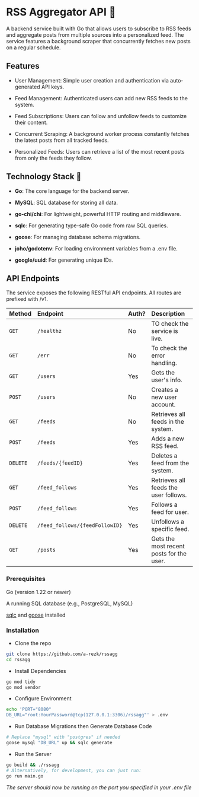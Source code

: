 # RSS Aggregator API 🚀
A backend service built with Go that allows users to subscribe to RSS feeds and aggregate posts from multiple sources into a personalized feed. The service features a background scraper that concurrently fetches new posts on a regular schedule.

## Features
  - User Management: Simple user creation and authentication via auto-generated API keys.

  - Feed Management: Authenticated users can add new RSS feeds to the system.

  - Feed Subscriptions: Users can follow and unfollow feeds to customize their content.

  - Concurrent Scraping: A background worker process constantly fetches the latest posts from all tracked feeds.

  - Personalized Feeds: Users can retrieve a list of the most recent posts from only the feeds they follow.

## Technology Stack 🔧
  - **Go**: The core language for the backend server.

  - **MySQL**: SQL database for storing all data.

  - **go-chi/chi**: For lightweight, powerful HTTP routing and middleware.

  - **sqlc**: For generating type-safe Go code from raw SQL queries.

  - **goose**: For managing database schema migrations.

  - **joho/godotenv**: For loading environment variables from a .env file.

  - **google/uuid**: For generating unique IDs.

## API Endpoints
The service exposes the following RESTful API endpoints. All routes are prefixed with /v1.

| Method   | Endpoint                       | Auth?  | Description                              |
| :------- | :----------------------------- | :------| :--------------------------------------- |
| `GET`    | `/healthz`                     |   No   | TO check the service is live.            |
| `GET`    | `/err`                         |   No   | To check the error handling.             |
| `GET`    | `/users`                       |   Yes  | Gets the user's info.                    |
| `POST`   | `/users`                       |   No   | Creates a new user account.              |
| `GET`    | `/feeds`                       |   No   | Retrieves all feeds in the system.       |
| `POST`   | `/feeds`                       |   Yes  | Adds a new RSS feed.                     |
| `DELETE` | `/feeds/{feedID}`              |   Yes  | Deletes a feed from the system.          |
| `GET`    | `/feed_follows`                |   Yes  | Retrieves all feeds the user follows.    |
| `POST`   | `/feed_follows`                |   Yes  | Follows a feed for user.                 |
| `DELETE` | `/feed_follows/{feedFollowID}` |   Yes  | Unfollows a specific feed.               |
| `GET`    | `/posts`                       |   Yes  | Gets the most recent posts for the user. |


### Prerequisites
Go (version 1.22 or newer)

A running SQL database (e.g., PostgreSQL, MySQL)

[sqlc](https://github.com/sqlc-dev/sqlc) and [goose](https://github.com/pressly/goose) installed

### Installation

- Clone the repo
```Bash
git clone https://github.com/a-rezk/rssagg
cd rssagg
```

- Install Dependencies
```Bash
go mod tidy
go mod vendor
```

- Configure Environment
```Bash
echo 'PORT="8080" 
DB_URL="root:YourPassword@tcp(127.0.0.1:3306)/rssagg"' > .env
```

- Run Database Migrations then Generate Database Code
```Bash
# Replace "mysql" with "postgres" if needed
goose mysql "DB_URL" up && sqlc generate
```

- Run the Server
```Bash
go build && ./rssagg
# Alternatively, for development, you can just run:
go run main.go
```

*The server should now be running on the port you specified in your .env file*
